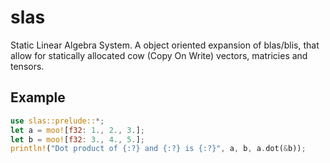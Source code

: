 # slas

Static Linear Algebra System. A object oriented expansion of blas/blis, that allow for statically allocated cow (Copy On Write) vectors, matricies and tensors.

## Example
```rust
use slas::prelude::*;
let a = moo![f32: 1., 2., 3.];
let b = moo![f32: 3., 4., 5.];
println!("Dot product of {:?} and {:?} is {:?}", a, b, a.dot(&b));
```
